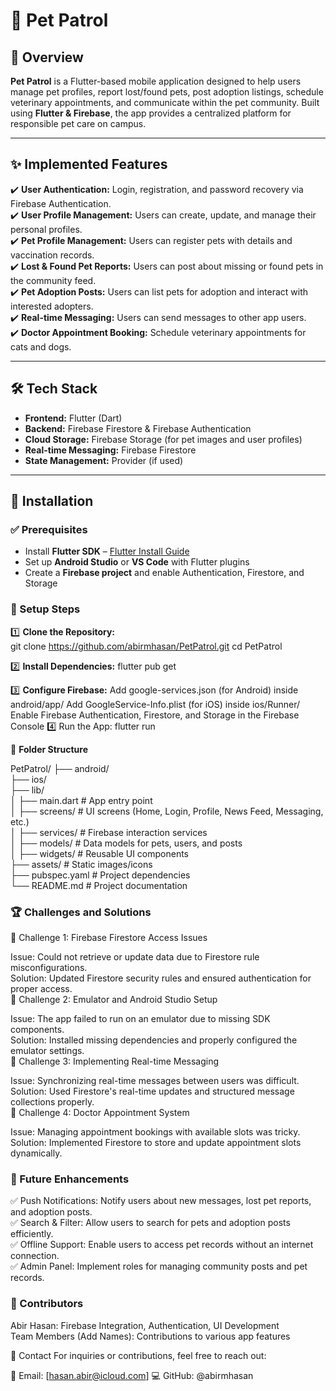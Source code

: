 # 🐾 Pet Patrol

## 📌 Overview  
**Pet Patrol** is a Flutter-based mobile application designed to help users manage pet profiles, report lost/found pets, post adoption listings, schedule veterinary appointments, and communicate within the pet community. Built using **Flutter & Firebase**, the app provides a centralized platform for responsible pet care on campus.  

---

## ✨ Implemented Features  

✔️ **User Authentication:** Login, registration, and password recovery via Firebase Authentication.  
✔️ **User Profile Management:** Users can create, update, and manage their personal profiles.  
✔️ **Pet Profile Management:** Users can register pets with details and vaccination records.  
✔️ **Lost & Found Pet Reports:** Users can post about missing or found pets in the community feed.  
✔️ **Pet Adoption Posts:** Users can list pets for adoption and interact with interested adopters.  
✔️ **Real-time Messaging:** Users can send messages to other app users.  
✔️ **Doctor Appointment Booking:** Schedule veterinary appointments for cats and dogs.  

---

## 🛠️ Tech Stack  

- **Frontend:** Flutter (Dart)  
- **Backend:** Firebase Firestore & Firebase Authentication  
- **Cloud Storage:** Firebase Storage (for pet images and user profiles)  
- **Real-time Messaging:** Firebase Firestore  
- **State Management:** Provider (if used)  

---

## 🚀 Installation  

### ✅ Prerequisites  

- Install **Flutter SDK** – [Flutter Install Guide](https://flutter.dev/docs/get-started/install)  
- Set up **Android Studio** or **VS Code** with Flutter plugins  
- Create a **Firebase project** and enable Authentication, Firestore, and Storage  

### 🔧 Setup Steps  

1️⃣ **Clone the Repository:**  
git clone https://github.com/abirmhasan/PetPatrol.git
cd PetPatrol

2️⃣ **Install Dependencies:**
flutter pub get

3️⃣ **Configure Firebase:**
Add google-services.json (for Android) inside android/app/
Add GoogleService-Info.plist (for iOS) inside ios/Runner/
Enable Firebase Authentication, Firestore, and Storage in the Firebase Console
4️⃣ Run the App:
flutter run


📁 **Folder Structure**

PetPatrol/
├── android/             <br>
├── ios/                <br>
├── lib/                 <br>
│   ├── main.dart        # App entry point <br>
│   ├── screens/         # UI screens (Home, Login, Profile, News Feed, Messaging, etc.) <br>
│   ├── services/        # Firebase interaction services <br>
│   ├── models/          # Data models for pets, users, and posts <br>
│   ├── widgets/         # Reusable UI components <br>
├── assets/              # Static images/icons <br>
├── pubspec.yaml         # Project dependencies <br>
└── README.md            # Project documentation <br>


### 🏆 Challenges and Solutions
🔹 Challenge 1: Firebase Firestore Access Issues <br>

Issue: Could not retrieve or update data due to Firestore rule misconfigurations. <br>
Solution: Updated Firestore security rules and ensured authentication for proper access. <br>
🔹 Challenge 2: Emulator and Android Studio Setup <br>

Issue: The app failed to run on an emulator due to missing SDK components. <br>
Solution: Installed missing dependencies and properly configured the emulator settings. <br>
🔹 Challenge 3: Implementing Real-time Messaging <br>

Issue: Synchronizing real-time messages between users was difficult. <br>
Solution: Used Firestore's real-time updates and structured message collections properly. <br>
🔹 Challenge 4: Doctor Appointment System <br>

Issue: Managing appointment bookings with available slots was tricky. <br>
Solution: Implemented Firestore to store and update appointment slots dynamically. <br>

### 🎯 Future Enhancements
✅ Push Notifications: Notify users about new messages, lost pet reports, and adoption posts. <br>
✅ Search & Filter: Allow users to search for pets and adoption posts efficiently. <br>
✅ Offline Support: Enable users to access pet records without an internet connection. <br>
✅ Admin Panel: Implement roles for managing community posts and pet records. <br>

### 👥 Contributors
Abir Hasan: Firebase Integration, Authentication, UI Development <br>
Team Members (Add Names): Contributions to various app features <br>

📩 Contact
For inquiries or contributions, feel free to reach out: <br>

📧 Email: [hasan.abir@icloud.com]
💻 GitHub: @abirmhasan
